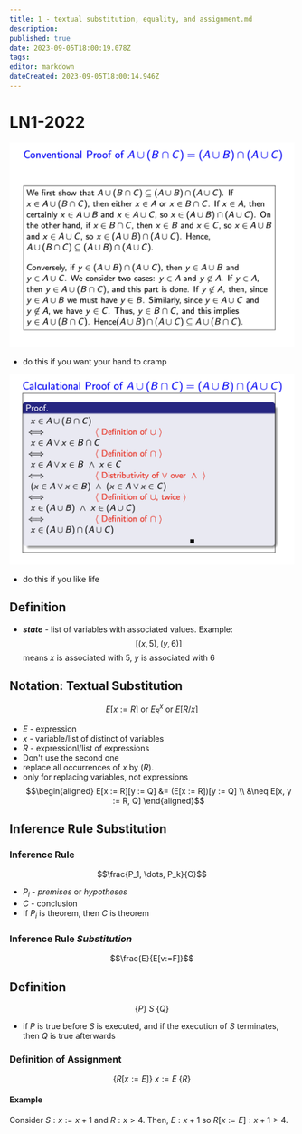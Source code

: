 ```yaml
---
title: 1 - textual substitution, equality, and assignment.md
description: 
published: true
date: 2023-09-05T18:00:19.078Z
tags: 
editor: markdown
dateCreated: 2023-09-05T18:00:14.946Z
---
```


# LN1-2022

![](/images/20220906191626.png)
- do this if you want your hand to cramp

![](/images/20220906191733.png)
- do this if you like life

## Definition
- ***state*** - list of variables with associated values. Example:
$$[(x,5), (y,6)]$$
	means $x$ is associated with 5, $y$ is associated with 6

## Notation: Textual Substitution
$$E[x := R] \text{ or } E^x_R \text{ or } E[R/x]$$
- $E$ - expression
- $x$ - variable/list of distinct of variables
- $R$ - expressionl/list of expressions
- Don't use the second one
- replace all occurrences of $x$ by $(R)$.
- only for replacing variables, not expressions
$$\begin{aligned}
	E[x := R][y := Q] &= (E[x := R])[y := Q] \\
	&\neq E[x, y := R, Q]
\end{aligned}$$

## Inference Rule Substitution
### Inference Rule
$$\frac{P_1, \dots, P_k}{C}$$
- $P_i$ - *premises* or *hypotheses*
- $C$ - conclusion
- If $P_i$ is theorem, then $C$ is theorem

### Inference Rule *Substitution*
$$\frac{E}{E[v:=F]}$$

## Definition
$$\{P\}\ S\ \{Q\}$$
- if $P$ is true before $S$ is executed, and if the execution of $S$ terminates, then $Q$ is true afterwards

### Definition of Assignment
$$\{R[x:=E]\}\ x:=E\ \{R\}$$
#### Example
Consider $S: x:= x+1$ and $R: x>4$. Then, $E: x+1$ so $R[x:=E]: x+1>4$.

